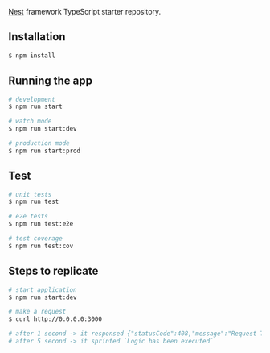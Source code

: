 [Nest](https://github.com/nestjs/nest) framework TypeScript starter repository.

## Installation

```bash
$ npm install
```

## Running the app

```bash
# development
$ npm run start

# watch mode
$ npm run start:dev

# production mode
$ npm run start:prod
```

## Test

```bash
# unit tests
$ npm run test

# e2e tests
$ npm run test:e2e

# test coverage
$ npm run test:cov
```


## Steps to replicate
```bash
# start application
$ npm run start:dev

# make a request
$ curl http://0.0.0.0:3000

# after 1 second -> it responsed {"statusCode":408,"message":"Request Timeout"}
# after 5 second -> it sprinted `Logic has been executed`

```

